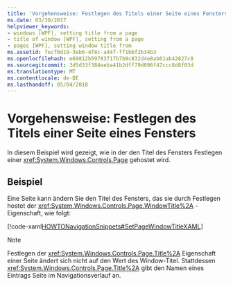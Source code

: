 ```yaml
---
title: 'Vorgehensweise: Festlegen des Titels einer Seite eines Fensters'
ms.date: 03/30/2017
helpviewer_keywords:
- windows [WPF], setting title from a page
- title of window [WPF], setting from a page
- pages [WPF], setting window title from
ms.assetid: fecf0d19-3eb6-4f8c-a44f-ff1b6f2b34b3
ms.openlocfilehash: e69812b59783717b7b9c832d4e8ab01ab42827c8
ms.sourcegitcommit: 3d5d33f384eeba41b2dff79d096f47ccc8d8f03d
ms.translationtype: MT
ms.contentlocale: de-DE
ms.lasthandoff: 05/04/2018
---
```

# <a name="how-to-set-the-title-of-a-window-from-a-page"></a>Vorgehensweise: Festlegen des Titels einer Seite eines Fensters
In diesem Beispiel wird gezeigt, wie in der den Titel des Fensters Festlegen einer <xref:System.Windows.Controls.Page> gehostet wird.  
  
## <a name="example"></a>Beispiel  
 Eine Seite kann ändern Sie den Titel des Fensters, das sie durch Festlegen hostet der <xref:System.Windows.Controls.Page.WindowTitle%2A> -Eigenschaft, wie folgt:  
  
 [!code-xaml[HOWTONavigationSnippets#SetPageWindowTitleXAML](../../../../samples/snippets/csharp/VS_Snippets_Wpf/HOWTONavigationSnippets/CSharp/SetWindowTitlePage.xaml#setpagewindowtitlexaml)]  
  
> [!NOTE]
>  Festlegen der <xref:System.Windows.Controls.Page.Title%2A> Eigenschaft einer Seite ändert sich nicht auf den Wert des Window-Titel. Stattdessen <xref:System.Windows.Controls.Page.Title%2A> gibt den Namen eines Eintrags Seite im Navigationsverlauf an.
